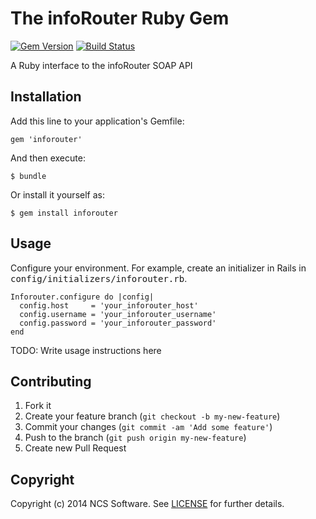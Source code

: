 # The infoRouter Ruby Gem

[![Gem Version](http://img.shields.io/gem/v/inforouter)][gem]
[![Build Status](http://img.shields.io/travis/ncssoftware/inforouter.svg)][travis]

[gem]: https://rubygems.org/gems/inforouter
[travis]: https://travis-ci.org/ncssoftware/inforouter

A Ruby interface to the infoRouter SOAP API

## Installation

Add this line to your application's Gemfile:

    gem 'inforouter'

And then execute:

    $ bundle

Or install it yourself as:

    $ gem install inforouter

## Usage

Configure your environment. For example, create an initializer in Rails in <tt>config/initializers/inforouter.rb</tt>.

    Inforouter.configure do |config|
      config.host     = 'your_inforouter_host'
      config.username = 'your_inforouter_username'
      config.password = 'your_inforouter_password'
    end

TODO: Write usage instructions here

## Contributing

1. Fork it
2. Create your feature branch (`git checkout -b my-new-feature`)
3. Commit your changes (`git commit -am 'Add some feature'`)
4. Push to the branch (`git push origin my-new-feature`)
5. Create new Pull Request

## Copyright

Copyright (c) 2014 NCS Software.
See [LICENSE][] for further details.

[license]: LICENSE.md
